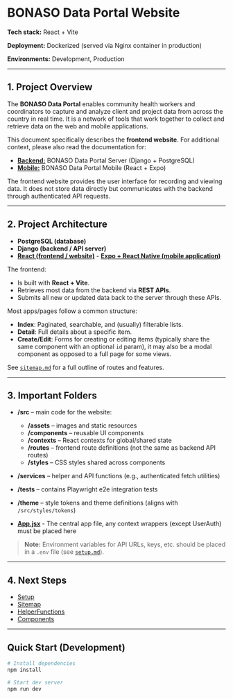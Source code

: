 # BONASO Data Portal Website

**Tech stack:** React + Vite 

**Deployment:** Dockerized (served via Nginx container in production)  

**Environments:** Development, Production  

---

## 1. Project Overview
The **BONASO Data Portal** enables community health workers and coordinators to capture and analyze client and project data from across the country in real time. It is a network of tools that work together to collect and retrieve data on the web and mobile applications.

This document specifically describes the **frontend website**. For additional context, please also read the documentation for:  
- [**Backend:**](https://github.com/bonasome/bonaso_data_server) BONASO Data Portal Server (Django + PostgreSQL)  
- [**Mobile:**](https://github.com/bonasome/bonaso_data_mobile) BONASO Data Portal Mobile (React + Expo)  

The frontend website provides the user interface for recording and viewing data. It does not store data directly but communicates with the backend through authenticated API requests.

---

## 2. Project Architecture
- **PostgreSQL (database)**
- **Django (backend / API server)**
- [**React (frontend / website)**](https://github.com/bonasome/bonaso_data_web)
        - [**Expo + React Native (mobile application)**](https://github.com/bonasome/bonaso_data_mobile)

The frontend:
- Is built with **React + Vite**.  
- Retrieves most data from the backend via **REST APIs**.  
- Submits all new or updated data back to the server through these APIs.  

Most apps/pages follow a common structure:  
- **Index**: Paginated, searchable, and (usually) filterable lists.  
- **Detail**: Full details about a specific item.  
- **Create/Edit**: Forms for creating or editing items (typically share the same component with an optional `id` param), it may also be a modal component as opposed to a full page for some views.  

See [`sitemap.md`](/docs/sitemap.md) for a full outline of routes and features.  

---

## 3. Important Folders
- **/src** – main code for the website:
  - **/assets** – images and static resources  
  - **/components** – reusable UI components  
  - **/contexts** – React contexts for global/shared state  
  - **/routes** – frontend route definitions (not the same as backend API routes)  
  - **/styles** – CSS styles shared across components  
- **/services** – helper and API functions (e.g., authenticated fetch utilities)  
- **/tests** – contains Playwright e2e integration tests
- **/theme** – style tokens and theme definitions (aligns with `/src/styles/tokens`) 

- [**App.jsx**](/src/App.jsx) - The central app file, any context wrappers (except UserAuth) must be placed here

> **Note:** Environment variables for API URLs, keys, etc. should be placed in a `.env` file (see [`setup.md`](/docs/setup.md)).

---

## 4. Next Steps
- [Setup](/docs/setup.md)
- [Sitemap](/docs/sitemap.md)
- [HelperFunctions](/docs/services.md)
- [Components](/docs/components.md)

---

## Quick Start (Development)
```bash
# Install dependencies
npm install

# Start dev server
npm run dev